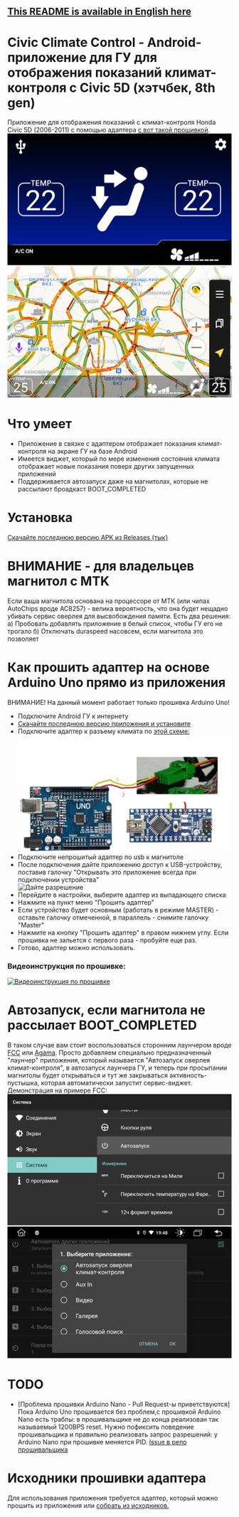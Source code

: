 ## [This README is available in English here](https://github.com/Snow4DV/CivicClimateControl/blob/master/README-ENG.md)

# Civic Climate Control - Android-приложение для ГУ для отображения показаний климат-контроля с Civic 5D (хэтчбек, 8th gen)
Приложение для отображения показаний с климат-контроля Honda Civic 5D (2006-2011) с помощью адаптера [с вот такой прошивкой](https://github.com/Snow4DV/civic-adapter-platformio). 
</br>
![Pic1](/images/pic1.png)
![Pic2](/images/pic2.png)
# Что умеет
* Приложение в связке с адаптером отображает показания климат-контроля  на экране ГУ на базе Android 
* Имеется виджет, который по мере изменения состояния климата отображает новые показания поверх других запущенных приложений
* Поддерживается автозапуск даже на магнитолах, которые не рассылают броадкаст BOOT\_COMPLETED
# Установка 
[Скачайте последнюю версию APK из Releases {тык}](https://github.com/Snow4DV/CivicClimateControl/releases/latest)
# ВНИМАНИЕ - для владельцев магнитол с MTK
Если ваша магнитола основана на процессоре от МТК (или чипах AutoChips вроде AC8257) - велика вероятность, что она будет нещадно убивать сервис оверлея для высвобождения памяти. Есть два решения: а) Пробовать добавлять приложение в белый список, чтобы ГУ его не трогало б) Отключать duraspeed насовсем, если магнитола это позволяет
# Как прошить адаптер на основе Arduino Uno прямо из приложения
ВНИМАНИЕ! На данный момент работает только прошивка Arduino Uno! 
* Подключите Android ГУ к интернету
* [Скачайте последнюю версию приложения и установите](https://github.com/Snow4DV/CivicClimateControl/releases/latest)
* Подключите адаптер к разъему климата по [этой схеме:](https://github.com/Snow4DV/civic-adapter-platformio/#%D0%BF%D0%BE%D0%B4%D0%BA%D0%BB%D1%8E%D1%87%D0%B5%D0%BD%D0%B8%D0%B5-%D0%B1%D0%B5%D0%B7-%D0%BE%D0%B1%D0%B2%D1%8F%D0%B7%D0%BA%D0%B8)
![Схема подключения](https://github.com/Snow4DV/civic-adapter-platformio/raw/master/connection-example.png)
* Подключите непрошитый адаптер по usb к магнитоле
* После подключения дайте приложению доступ к USB-устройству, поставив галочку "Открывать это приложение всегда при подключении устройства"  
![Дайте разрешение](https://www.virtualhere.com/sites/default/files/android_allow_use.png)
* Перейдите в настройки, выберите адаптер из выпадающего списка 
* Нажмите на пункт меню "Прошить адаптер"
* Если устройство будет основным (работать в режиме MASTER) - оставьте галочку отмеченной, в параллель - снимите галочку "Master"
* Нажмите на кнопку "Прошить адаптер" в правом нижнем углу. Если прошивка не зальется с первого раза - пробуйте еще раз.
* Готово, адаптер можно использовать.  
### Видеоинструкция по прошивке:
[![Видеоинструкция по прошивке](https://img.youtube.com/vi/Pt0uY-M1ryU/0.jpg)](https://www.youtube.com/watch?v=Pt0uY-M1ryU)
# Автозапуск, если магнитола не рассылает BOOT\_COMPLETED
В таком случае вам стоит воспользоваться сторонним лаунчером вроде [FCC](https://4pda.to/forum/index.php?showtopic=882604) или [Agama](https://4pda.to/forum/index.php?showtopic=835814). Просто добавляем специально предназначенный "лаунчер" приложения, который называется "Автозапуск оверлея климат-контроля", в автозапуск лаунчера ГУ, и теперь при просыпании магнитолы будет открываться и тут же закрываться активность-пустышка, которая автоматически запустит сервис-виджет. Демонстрация на примере FCC:
![Pic4](/images/pic4.png)  
![Pic5](/images/pic5.png)  
# TODO
* \[Проблема прошивки Arduino Nano - Pull Request-ы приветствуются\] Пока Arduino Uno прошивается без проблем,с прошивкой Arduino Nano есть траблы: в прошивальщике не до конца реализован так называемый 1200BPS reset. Нужно пофиксить поведение прошивальщика и правильно реализовать запрос разрешений: у Arduino Nano при прошивке меняется PID. [Issue в репо прошивальщика](https://github.com/t2t-sonbui/ArduinoHexUploadExample/issues/2)
# Исходники прошивки адаптера
Для использования приложения требуется адаптер, который можно прошить из приложения или [собрать из исходников.](https://github.com/Snow4DV/civic-adapter-platformio)
